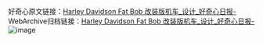 好奇心原文链接：[Harley Davidson Fat Bob 改装版机车_设计_好奇心日报-](https://www.qdaily.com/articles/4053.html)
WebArchive归档链接：[Harley Davidson Fat Bob 改装版机车_设计_好奇心日报-](http://web.archive.org/web/20190623153503/https://www.qdaily.com/articles/4053.html)
![image](http://ww3.sinaimg.cn/large/007d5XDply1g3vduupt6fj30u02np7lh)